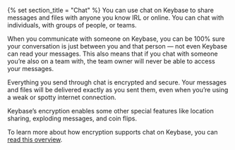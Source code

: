{% set section_title = "Chat" %}
You can use chat on Keybase to share messages and files with anyone you know IRL or online. You can chat with individuals, with groups of people, or teams. 

When you communicate with someone on Keybase, you can be 100% sure your conversation is just between you and that person — not even Keybase can read your messages. This also means that if you chat with someone you’re also on a team with, the team owner will never be able to access your messages.

Everything you send through chat is encrypted and secure. Your messages and files will be delivered exactly as you sent them, even when you’re using a weak or spotty internet connection. 

Keybase’s encryption enables some other special features like location sharing, exploding messages, and coin flips. 

To learn more about how encryption supports chat on Keybase, you can [read this overview](https://keybase.io/docs/chat/crypto).
